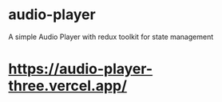 # audio-player
A simple Audio Player with redux toolkit for state management

# https://audio-player-three.vercel.app/
